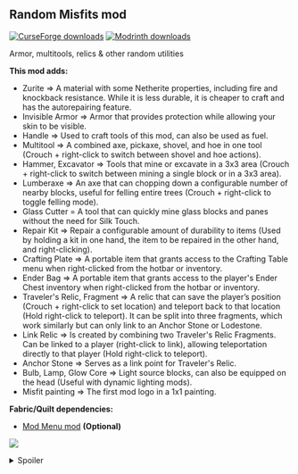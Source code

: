 <h2><strong>Random Misfits mod</strong></h2>
<p><a href="https://www.curseforge.com/minecraft/mc-mods/random-misfits"><img src="https://cf.way2muchnoise.eu/full_1057489_downloads.svg?badge_style=flat" alt="CurseForge downloads" /></a> <a href="https://modrinth.com/mod/random-misfits"><img src="https://img.shields.io/badge/dynamic/json?color=2d2d2d&amp;colorA=17b85a&amp;style=flat-square&amp;label=&amp;suffix= downloads&amp;query=downloads&amp;url=https://api.modrinth.com/v2/project/sdjh3tKn&amp;logo=modrinth&amp;logoColor=2d2d2d" alt="Modrinth downloads" /></a></p>

Armor, multitools, relics & other random utilities

<strong>This mod adds:</strong>

- Zurite => A material with some Netherite properties, including fire and knockback resistance. While it is less durable, it is cheaper to craft and has the autorepairing feature.
- Invisible Armor => Armor that provides protection while allowing your skin to be visible.
- Handle => Used to craft tools of this mod, can also be used as fuel.
- Multitool => A combined axe, pickaxe, shovel, and hoe in one tool (Crouch + right-click to switch between shovel and hoe actions).
- Hammer, Excavator => Tools that mine or excavate in a 3x3 area (Crouch + right-click to switch between mining a single block or in a 3x3 area).
- Lumberaxe => An axe that can chopping down a configurable number of nearby blocks, useful for felling entire trees (Crouch + right-click to toggle felling mode).
- Glass Cutter = A tool that can quickly mine glass blocks and panes without the need for Silk Touch.
- Repair Kit => Repair a configurable amount of durability to items (Used by holding a kit in one hand, the item to be repaired in the other hand, and right-clicking).
- Crafting Plate => A portable item that grants access to the Crafting Table menu when right-clicked from the hotbar or inventory.
- Ender Bag => A portable item that grants access to the player's Ender Chest inventory when right-clicked from the hotbar or inventory.
- Traveler's Relic, Fragment => A relic that can save the player’s position (Crouch + right-click to set location) and teleport back to that location (Hold right-click to teleport). It can be split into three fragments, which work similarly but can only link to an Anchor Stone or Lodestone.
- Link Relic => Is created by combining two Traveler's Relic Fragments. Can be linked to a player (right-click to link), allowing teleportation directly to that player (Hold right-click to teleport).
- Anchor Stone => Serves as a link point for Traveler's Relic.
- Bulb, Lamp, Glow Core => Light source blocks, can also be equipped on the head (Useful with dynamic lighting mods).
- Misfit painting => The first mod logo in a 1x1 painting.

<strong>Fabric/Quilt dependencies:</strong>

- <a href="https://modrinth.com/mod/modmenu" target="_blank">Mod Menu mod</a> <strong>(Optional)</strong>

<img src="https://cdn.modrinth.com/data/sdjh3tKn/images/e0a51c70c4522747de6ef739dffe18e2b38c2f89.png"><br>

<details>
  <summary>Spoiler</summary>

<img src="https://cdn.modrinth.com/data/sdjh3tKn/images/e6a151558a9ae816aca791746950f1525f36376d.png" width="500">

</details>